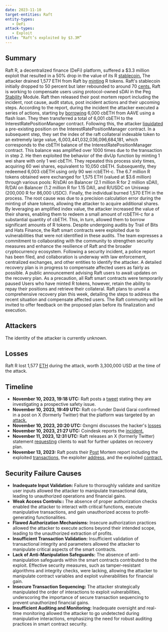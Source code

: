 ```yaml
---
date: 2023-11-10  
target-entities: Raft 
entity-types: 
   - DeFi
attack-types: 
   - Exploit
title: “Raft’s exploited by $3.3M”
---
```


## Summary

Raft R, a decentralized finance (DeFi) platform, suffered a $3.3 million exploit that resulted in a 50% drop in the value of its R [stablecoin.](https://www.coindesk.com/tech/2023/11/10/defi-platform-raft-suffers-33m-exploit-but-hacker-likely-takes-a-loss-on-the-attack/) The attacker drained 1,577 ETH from Raft by [minting](https://www.coindesk.com/tech/2023/11/10/defi-platform-raft-suffers-33m-exploit-but-hacker-likely-takes-a-loss-on-the-attack/) R tokens. Raft's stablecoin initially dropped to 50 percent but later rebounded to around 70 [cents.](https://www.dimsumdaily.hk/raft-defi-platform-loses-us3-3-million-in-ether-hack-attacker-faces-loss/) Raft is working to compensate users using protocol-owned sDAI in the Peg [Stability](https://www.dimsumdaily.hk/raft-defi-platform-loses-us3-3-million-in-ether-hack-attacker-faces-loss) Module. Raft then released their post mortem report including the incident, root cause, audit status, post incident actions and their upcoming steps. According to the report, during the incident the attacker executed a series of actions, starting by [borrowing](https://etherscan.io/tx/0xfeedbf51b4e2338e38171f6e19501327294ab1907ab44cfd2d7e7336c975ace7) 6,000 cbETH from AAVE using a flash loan. They then transferred a total of 6,001 cbETH to the InterestRatePositionManager contract. Following this, the attacker [liquidated](https://etherscan.io/address/0x011992114806e2c3770df73fa0d19884215db85f) a pre-existing position on the InterestRatePositionManager contract. In a subsequent step, they set the index of the raft collateral indexable token to an extremely large value, 6,003,441,032,036,096,684,181, which corresponds to the cbETH balance of the InterestRatePositionManager contract. This balance was amplified over 1000 times due to the transaction in step 2. He then exploited the behavior of the divUp function by minting 1 wei share with only 1 wei cbETH. They repeated this process sixty times, acquiring 60 wei shares, equivalent to 10,050 cbETH. Subsequently, they redeemed 6,003 cbETH using only 90 wei rcbETH-c. The 6.7 million R tokens obtained were exchanged for 1,575 ETH (valued at $3.6 million) through various pools: R/sDAI on Balancer (2.1 million R for 2 million sDAI), R/DAI on Balancer (1.2 million R for 1.15 DAI), and R/USDC on Uniswap (200,000 R for 86,000 USDC). Finally, the individual burned 1,570 ETH in the process. The root cause was due to a precision calculation error during the minting of share tokens, allowing the attacker to acquire additional shares. By leveraging an amplified index value, the attacker increased the value of their shares, enabling them to redeem a small amount of rcbETH-c for a substantial quantity of cbETH. This, in turn, allowed them to borrow significant amounts of R tokens. Despite undergoing audits by Trail of Bits and Hats Finance, the Raft smart contracts were exploited due to vulnerabilities that were not identified in these audits. The team expresses a commitment to collaborating with the community to strengthen security measures and enhance the resilience of Raft and the broader cryptocurrency ecosystem. Following a security incident, a police report has been filed, and collaboration is underway with law enforcement, centralized exchanges, and other entities to identify the attacker. A detailed recovery plan is in progress to compensate affected users as fairly as possible. A public announcement advising Raft users to await updates on the recovery plan. As a precaution, all Raft smart contracts were temporarily paused Users who have minted R tokens, however, retain the ability to repay their positions and retrieve their collateral. Raft plans to unveil a comprehensive recovery plan this week, detailing the steps to address the recent situation and compensate affected users. The Raft community will be invited to offer feedback on the proposed plan before its finalization and execution.


## Attackers

The identity of the attacker is currently unknown.


## Losses

Raft R lost 1,577 [ETH](https://blockchain.news/news/defi-platform-raft-compromisedloses-33-million-in-ether) during the attack, worth 3,300,000 USD at the time of the attack.


## Timeline

   - **November 10, 2023, 19:18 UTC:** Raft posts a [tweet](https://twitter.com/raft_fi/status/1723057566664548623) stating they are investigating a prospective safety issue. 
   - **November 10, 2023, 19:49 UTC:** Raft co-funder David Garai confirmed in a post on X (formerly Twitter) that the platform was targeted by an [attack.](https://twitter.com/davgarai/status/1723065357445775507) 
   - **November 10, 2023, 20:20 UTC:** 0xngmi discusses the hacker's [losses](https://twitter.com/0xngmi/status/1723073285263380924)  
   - **November 10, 2023, 21:27 UTC:** Coindesk reports the [incident.](https://www.coindesk.com/tech/2023/11/10/defi-platform-raft-suffers-33m-exploit-but-hacker-likely-takes-a-loss-on-the-attack/)  
   - **November 11, 2023, 12:31 UTC:** Raft releases an X (formerly Twitter) statement [requesting](https://twitter.com/raft_fi/status/1723317259693940851) clients to wait for further updates on recovery plan. 
   - **November 13, 2023:** Raft posts their [Post](https://mirror.xyz/0xa486d3a7679D56D545dd5d357469Dd5ed4259340/_Nk6_1_VvInyC0pdvHiZuAXiqm6tYSsGYGHSfOhcO1I) Mortem report including the exploited [transactions,](https://etherscan.io/tx/0xfeedbf51b4e2338e38171f6e19501327294ab1907ab44cfd2d7e7336c975ace7) the exploiter [address,](https://etherscan.io/address/0xc1f2b71a502b551a65eee9c96318afdd5fd439fa) and the exploited [contract.](https://etherscan.io/address/0x9ab6b21cdf116f611110b048987e58894786c244)


## Security Failure Causes

   - **Inadequate Input Validation:** Failure to thoroughly validate and sanitize user inputs allowed the attacker to manipulate transactional data, leading to unauthorized operations and financial gains.
   - **Weak Access Controls::** The absence of proper authorization checks enabled the attacker to interact with critical functions, execute manipulative transactions, and gain unauthorized access to profit-generating functionalities.
   - **Flawed Authorization Mechanisms:** Insecure authorization practices allowed the attacker to execute actions beyond their intended scope, leading to the unauthorized extraction of profits.
   - **Insufficient Transaction Validation:** Insufficient validation of transactional integrity and parameters allowed the attacker to manipulate critical aspects of the smart contracts.
   - **Lack of Anti-Manipulation Safeguards:** The absence of anti-manipulation safeguards within the smart contracts contributed to the exploit. Effective security measures, such as tamper-resistant algorithms and integrity checks, were lacking, allowing the attacker to manipulate contract variables and exploit vulnerabilities for financial gain.
   - **Insecure Transaction Sequencing:** The attacker strategically manipulated the order of interactions to exploit vulnerabilities, underscoring the importance of secure transaction sequencing to prevent unauthorized financial gains.
   - **Insufficient Auditing and Monitoring:** Inadequate oversight and real-time monitoring allowed the attacker to go undetected during manipulative interactions, emphasizing the need for robust auditing practices in smart contract security.


